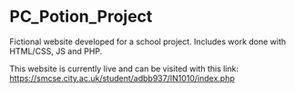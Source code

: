 # PC_Potion_Project
Fictional website developed for a school project. Includes work done with HTML/CSS, JS and PHP.

This website is currently live and can be visited with this link:
https://smcse.city.ac.uk/student/adbb937/IN1010/index.php

